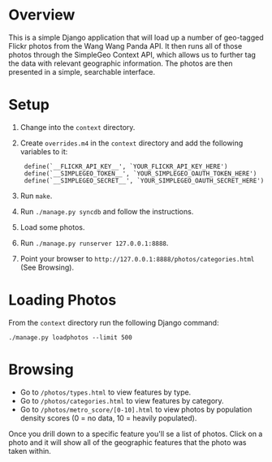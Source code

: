 # Overview

This is a simple Django application that will load up a number of geo-tagged Flickr photos from the Wang Wang Panda API. It then runs all of those photos through the SimpleGeo Context API, which allows us to further tag the data with relevant geographic information. The photos are then presented in a simple, searchable interface.

# Setup

1. Change into the `context` directory.
2. Create `overrides.m4` in the `context` directory and add the following variables to it:

        define(`__FLICKR_API_KEY__', `YOUR_FLICKR_API_KEY_HERE')
        define(`__SIMPLEGEO_TOKEN__', `YOUR_SIMPLEGEO_OAUTH_TOKEN_HERE')
        define(`__SIMPLEGEO_SECRET__', `YOUR_SIMPLEGEO_OAUTH_SECRET_HERE')

3. Run `make`.
4. Run `./manage.py syncdb` and follow the instructions.
5. Load some photos.
6. Run `./manage.py runserver 127.0.0.1:8888`.
7. Point your browser to `http://127.0.0.1:8888/photos/categories.html` (See Browsing).

# Loading Photos

From the `context` directory run the following Django command:

    ./manage.py loadphotos --limit 500

# Browsing

* Go to `/photos/types.html` to view features by type.
* Go to `/photos/categories.html` to view features by category.
* Go to `/photos/metro_score/[0-10].html` to view photos by population density scores (0 = no data, 10 = heavily populated).

Once you drill down to a specific feature you'll se a list of photos. Click on a photo and it will show all of the geographic features that the photo was taken within.
